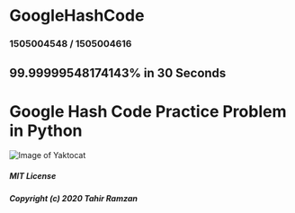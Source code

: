 # GoogleHashCode

### 1505004548 / 1505004616

## 99.99999548174143% in 30 Seconds

# Google Hash Code Practice Problem in Python

![Image of Yaktocat](https://raw.githubusercontent.com/tahirramzan/GoogleHashCode/master/2020-01-26.png)


##### MIT License
##### Copyright (c) 2020 Tahir Ramzan


